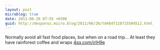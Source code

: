 ```yaml
---
layout: post
microblog: true
date: 2011-06-26 07:55 +0300
guid: http://desparoz.micro.blog/2011/06/26/t84847118715584512.html
---
```

Normally avoid all fast food places, but when on a road trip... At least they have rainforest coffee and wraps [4sq.com/irlH9e](http://4sq.com/irlH9e)
